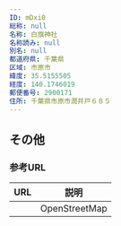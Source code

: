 ```yaml
---
ID: mDxi0
総称: null
名称: 白旗神社
名称読み: null
別名: null
都道府県: 千葉県
区域: 市原市
緯度: 35.5155505
経度: 140.1746019
郵便番号: 2900171
住所: 千葉県市原市潤井戸６８５
---
```


## その他

### 参考URL

| URL | 説明          |
| --- | ------------- |
|     | OpenStreetMap |

